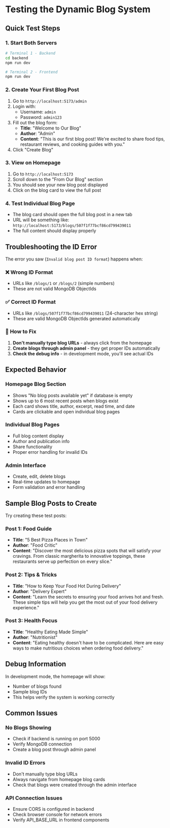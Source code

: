 # Testing the Dynamic Blog System

## Quick Test Steps

### 1. Start Both Servers
```bash
# Terminal 1 - Backend
cd backend
npm run dev

# Terminal 2 - Frontend  
npm run dev
```

### 2. Create Your First Blog Post
1. Go to `http://localhost:5173/admin`
2. Login with:
   - Username: `admin`
   - Password: `admin123`
3. Fill out the blog form:
   - **Title**: "Welcome to Our Blog"
   - **Author**: "Admin"
   - **Content**: "This is our first blog post! We're excited to share food tips, restaurant reviews, and cooking guides with you."
4. Click "Create Blog"

### 3. View on Homepage
1. Go to `http://localhost:5173`
2. Scroll down to the "From Our Blog" section
3. You should see your new blog post displayed
4. Click on the blog card to view the full post

### 4. Test Individual Blog Page
- The blog card should open the full blog post in a new tab
- URL will be something like: `http://localhost:5173/blogs/507f1f77bcf86cd799439011`
- The full content should display properly

## Troubleshooting the ID Error

The error you saw (`Invalid blog post ID format`) happens when:

### ❌ **Wrong ID Format**
- URLs like `/blogs/1` or `/blogs/2` (simple numbers)
- These are not valid MongoDB ObjectIds

### ✅ **Correct ID Format** 
- URLs like `/blogs/507f1f77bcf86cd799439011` (24-character hex string)
- These are valid MongoDB ObjectIds generated automatically

### 🔧 **How to Fix**
1. **Don't manually type blog URLs** - always click from the homepage
2. **Create blogs through admin panel** - they get proper IDs automatically
3. **Check the debug info** - in development mode, you'll see actual IDs

## Expected Behavior

### Homepage Blog Section
- Shows "No blog posts available yet" if database is empty
- Shows up to 6 most recent posts when blogs exist
- Each card shows title, author, excerpt, read time, and date
- Cards are clickable and open individual blog pages

### Individual Blog Pages
- Full blog content display
- Author and publication info
- Share functionality
- Proper error handling for invalid IDs

### Admin Interface
- Create, edit, delete blogs
- Real-time updates to homepage
- Form validation and error handling

## Sample Blog Posts to Create

Try creating these test posts:

### Post 1: Food Guide
- **Title**: "5 Best Pizza Places in Town"
- **Author**: "Food Critic"
- **Content**: "Discover the most delicious pizza spots that will satisfy your cravings. From classic margherita to innovative toppings, these restaurants serve up perfection on every slice."

### Post 2: Tips & Tricks  
- **Title**: "How to Keep Your Food Hot During Delivery"
- **Author**: "Delivery Expert"
- **Content**: "Learn the secrets to ensuring your food arrives hot and fresh. These simple tips will help you get the most out of your food delivery experience."

### Post 3: Health Focus
- **Title**: "Healthy Eating Made Simple"
- **Author**: "Nutritionist"
- **Content**: "Eating healthy doesn't have to be complicated. Here are easy ways to make nutritious choices when ordering food delivery."

## Debug Information

In development mode, the homepage will show:
- Number of blogs found
- Sample blog IDs
- This helps verify the system is working correctly

## Common Issues

### No Blogs Showing
- Check if backend is running on port 5000
- Verify MongoDB connection
- Create a blog post through admin panel

### Invalid ID Errors
- Don't manually type blog URLs
- Always navigate from homepage blog cards
- Check that blogs were created through the admin interface

### API Connection Issues
- Ensure CORS is configured in backend
- Check browser console for network errors
- Verify API_BASE_URL in frontend components